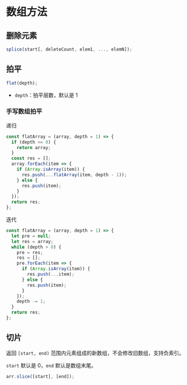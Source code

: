 # 数组方法

## 删除元素

```js
splice(start[, deleteCount, elem1, ..., elemN]);
```

## 拍平

```js
flat(depth);
```

- `depth`：拍平层数，默认是 1

### 手写数组拍平

递归

```js
const flatArray = (array, depth = 1) => {
  if (depth <= 0) {
    return array;
  }
  const res = [];
  array.forEach(item => {
    if (Array.isArray(item)) {
      res.push(...flatArray(item, depth - 1));
    } else {
      res.push(item);
    }
  });
  return res;
};
```

迭代

```js
const flatArray = (array, depth = 1) => {
  let pre = null;
  let res = array;
  while (depth > 0) {
    pre = res;
    res = [];
    pre.forEach(item => {
      if (Array.isArray(item)) {
        res.push(...item);
      } else {
        res.push(item);
      }
    });
    depth -= 1;
  }
  return res;
};
```

## 切片

返回 `[start, end)` 范围内元素组成的新数组，不会修改旧数组，支持负索引。

`start` 默认是 0，`end` 默认是数组末尾。

```js
arr.slice([start], [end]);
```
